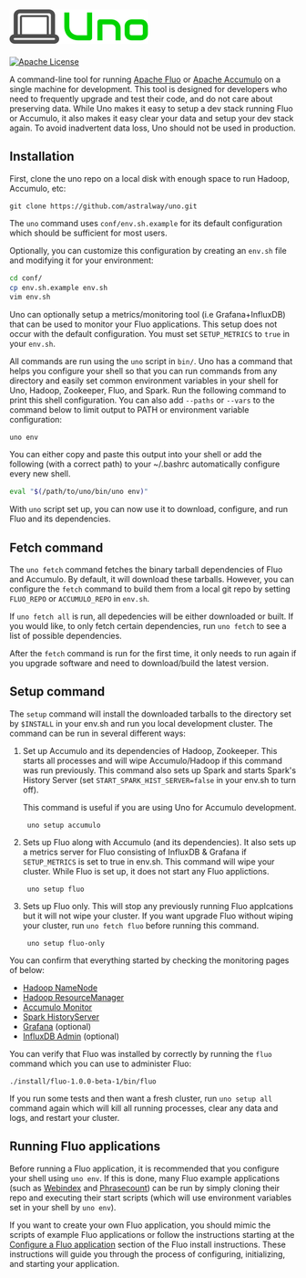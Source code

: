 ![Uno][logo]
---
[![Apache License][li]][ll]

A command-line tool for running [Apache Fluo][fluo] or [Apache Accumulo][accumulo] on a single
machine for development. This tool is designed for developers who need to frequently upgrade and
test their code, and do not care about preserving data. While Uno makes it easy to setup a dev stack
running Fluo or Accumulo, it also makes it easy clear your data and setup your dev stack again. To
avoid inadvertent data loss, Uno should not be used in production.

## Installation

First, clone the uno repo on a local disk with enough space to run Hadoop, Accumulo, etc:

    git clone https://github.com/astralway/uno.git

The `uno` command uses `conf/env.sh.example` for its default configuration which should be
sufficient for most users.

Optionally, you can customize this configuration by creating an `env.sh` file and modifying it for
your environment:

```bash
cd conf/
cp env.sh.example env.sh
vim env.sh
```

Uno can optionally setup a metrics/monitoring tool (i.e Grafana+InfluxDB) that can be used to
monitor your Fluo applications. This setup does not occur with the default configuration. You must
set `SETUP_METRICS` to `true` in your `env.sh`.

All commands are run using the `uno` script in `bin/`. Uno has a command that helps you
configure your shell so that you can run commands from any directory and easily set common
environment variables in your shell for Uno, Hadoop, Zookeeper, Fluo, and Spark. Run the
following command to print this shell configuration. You can also add `--paths` or `--vars` to the
command below to limit output to PATH or environment variable configuration:

    uno env

You can either copy and paste this output into your shell or add the following (with a correct path)
to your ~/.bashrc automatically configure every new shell.

```bash
eval "$(/path/to/uno/bin/uno env)"
```

With `uno` script set up, you can now use it to download, configure, and run Fluo and its
dependencies.

## Fetch command

The `uno fetch` command fetches the binary tarball dependencies of Fluo and Accumulo. By
default, it will download these tarballs. However, you can configure the `fetch` command to build
them from a local git repo by setting `FLUO_REPO` or `ACCUMULO_REPO` in `env.sh`.

If `uno fetch all` is run, all depedencies will be either downloaded or built. If you would
like, to only fetch certain dependencies, run `uno fetch` to see a list of possible
dependencies.

After the `fetch` command is run for the first time, it only needs to run again if you upgrade
software and need to download/build the latest version.

## Setup command

The `setup` command will install the downloaded tarballs to the directory set by `$INSTALL` in your
env.sh and run you local development cluster. The command can be run in several different ways:

1. Set up Accumulo and its dependencies of Hadoop, Zookeeper. This starts all processes and will
   wipe Accumulo/Hadoop if this command was run previously.  This command also sets up Spark and
   starts Spark's History Server (set `START_SPARK_HIST_SERVER=false` in your env.sh to turn off).

   This command is useful if you are using Uno for Accumulo development.

        uno setup accumulo

2. Sets up Fluo along with Accumulo (and its dependencies). It also sets up a metrics server for
   Fluo consisting of InfluxDB & Grafana if `SETUP_METRICS` is set to true in env.sh. This command
   will wipe your cluster. While Fluo is set up, it does not start any Fluo applictions.

        uno setup fluo

3. Sets up Fluo only. This will stop any previously running Fluo applcations but it will not wipe
   your cluster. If you want upgrade Fluo without wiping your cluster, run `uno fetch fluo`
   before running this command.

        uno setup fluo-only

You can confirm that everything started by checking the monitoring pages of below:

 * [Hadoop NameNode](http://localhost:50070/)
 * [Hadoop ResourceManager](http://localhost:8088/)
 * [Accumulo Monitor](http://localhost:50095/)
 * [Spark HistoryServer](http://localhost:18080/)
 * [Grafana](http://localhost:3000/) (optional)
 * [InfluxDB Admin](http://localhost:8083/) (optional)

You can verify that Fluo was installed by correctly by running the `fluo` command which you can use
to administer Fluo:

    ./install/fluo-1.0.0-beta-1/bin/fluo

If you run some tests and then want a fresh cluster, run `uno setup all` command again which will
kill all running processes, clear any data and logs, and restart your cluster.

## Running Fluo applications

Before running a Fluo application, it is recommended that you configure your shell using
`uno env`. If this is done, many Fluo example applications (such as [Webindex] and
[Phrasecount]) can be run by simply cloning their repo and executing their start scripts (which will
use environment variables set in your shell by `uno env`).

If you want to create your own Fluo application, you should mimic the scripts of example Fluo
applications or follow the instructions starting at the [Configure a Fluo application][configure]
section of the Fluo install instructions. These instructions will guide you through the process of
configuring, initializing, and starting your application.

[fluo]: http://fluo.apache.org/
[accumulo]: http://accumulo.apache.org/
[mirrors]: http://www.apache.org/dyn/closer.cgi
[Webindex]: https://github.com/astralway/webindex
[Phrasecount]: https://github.com/astralway/phrasecount
[configure]: https://github.com/apache/fluo/blob/master/docs/install.md#configure-a-fluo-application
[li]: http://img.shields.io/badge/license-ASL-blue.svg
[ll]: https://github.com/astralway/uno/blob/master/LICENSE
[logo]: contrib/uno-logo.png
